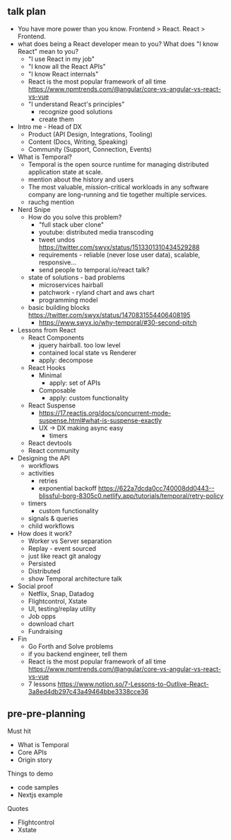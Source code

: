 ## talk plan

- You have more power than you know. Frontend > React. React > Frontend.
- what does being a React developer mean to you? What does "I know React" mean to you?
	- "I use React in my job"
	- "I know all the React APIs"
	- "I know React internals"
	- React is the most popular framework of all time https://www.npmtrends.com/@angular/core-vs-angular-vs-react-vs-vue
	- "I understand React's principles"
		- recognize good solutions
		- create them
- Intro me - Head of DX
	- Product (API Design, Integrations, Tooling)
	- Content (Docs, Writing, Speaking)
	- Community (Support, Connection, Events)
- What is Temporal?
	- Temporal is the open source runtime for managing distributed application state at scale.
	- mention about the history and users
	- The most valuable, mission-critical workloads in any software company are long-running and tie together multiple services.
	- rauchg mention
- Nerd Snipe
	- How do you solve this problem?
		- "full stack uber clone"
		- youtube: distributed media transcoding
		- tweet undos https://twitter.com/swyx/status/1513301310434529288
		- requirements - reliable (never lose user data), scalable, responsive...
		- send people to temporal.io/react talk?
	- state of solutions - bad problems
		- microservices hairball
		- patchwork - ryland chart and aws chart
		- programming model
	- basic building blocks https://twitter.com/swyx/status/1470831554406408195
		- https://www.swyx.io/why-temporal/#30-second-pitch
- Lessons from React
	- React Components
		- jquery hairball. too low level
		- contained local state vs Renderer
		- apply: decompose 
	- React Hooks
		- Minimal
			- apply: set of APIs
		- Composable
			- apply: custom functionality
	- React Suspense
		- https://17.reactjs.org/docs/concurrent-mode-suspense.html#what-is-suspense-exactly
		- UX -> DX making async easy
			- timers
	- React devtools
	- React community
- Designing the API
	- workflows
	- activities
		- retries
		- exponential backoff https://622a7dcda0cc740008dd0443--blissful-borg-8305c0.netlify.app/tutorials/temporal/retry-policy
	- timers
		- custom functionality
	- signals & queries
	- child workflows
- How does it work?
	- Worker vs Server separation
	- Replay - event sourced
	- just like react git analogy
	- Persisted
	- Distributed
	- show Temporal architecture talk
- Social proof
	- Netflix, Snap, Datadog
	- Flightcontrol, Xstate
	- UI, testing/replay utility
	- Job opps
	- download chart
	- Fundraising
- Fin
	- Go Forth and Solve problems
	- if you backend engineer, tell them
	- React is the most popular framework of all time https://www.npmtrends.com/@angular/core-vs-angular-vs-react-vs-vue
	- 7 lessons https://www.notion.so/7-Lessons-to-Outlive-React-3a8ed4db297c43a49464bbe3338cce36


## pre-pre-planning

Must hit
- What is Temporal
- Core APIs
- Origin story

Things to demo
- code samples
- Nextjs example

Quotes
- Flightcontrol
- Xstate 